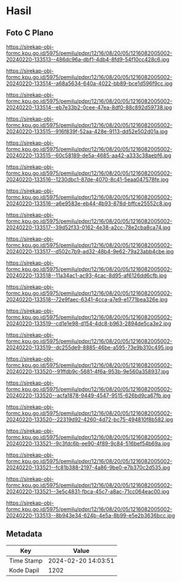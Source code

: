 # Hasil

## Foto C Plano

https://sirekap-obj-formc.kpu.go.id/5975/pemilu/pdpr/12/16/08/20/05/1216082005002-20240220-133513--486dc96a-dbf1-4db4-8fd9-54f10cc428c6.jpg

https://sirekap-obj-formc.kpu.go.id/5975/pemilu/pdpr/12/16/08/20/05/1216082005002-20240220-133514--a68a5634-640a-4022-bb89-bce1d596f9cc.jpg

https://sirekap-obj-formc.kpu.go.id/5975/pemilu/pdpr/12/16/08/20/05/1216082005002-20240220-133514--eb7e33b2-0cee-47ea-8df0-88c892d59738.jpg

https://sirekap-obj-formc.kpu.go.id/5975/pemilu/pdpr/12/16/08/20/05/1216082005002-20240220-133515--916f839f-52aa-428e-9113-dd52e502d01a.jpg

https://sirekap-obj-formc.kpu.go.id/5975/pemilu/pdpr/12/16/08/20/05/1216082005002-20240220-133515--60c58189-de5a-4685-aa42-a333c38aebf6.jpg

https://sirekap-obj-formc.kpu.go.id/5975/pemilu/pdpr/12/16/08/20/05/1216082005002-20240220-133516--1230dbc1-87de-4070-8c41-5eaa047578fe.jpg

https://sirekap-obj-formc.kpu.go.id/5975/pemilu/pdpr/12/16/08/20/05/1216082005002-20240220-133516--a6e9583e-eb44-4b93-878d-bffce25552c8.jpg

https://sirekap-obj-formc.kpu.go.id/5975/pemilu/pdpr/12/16/08/20/05/1216082005002-20240220-133517--39d52f33-0162-4e38-a2cc-78e2cba8ca74.jpg

https://sirekap-obj-formc.kpu.go.id/5975/pemilu/pdpr/12/16/08/20/05/1216082005002-20240220-133517--d502c7b9-ad32-48b4-9e62-79a23abb4cbe.jpg

https://sirekap-obj-formc.kpu.go.id/5975/pemilu/pdpr/12/16/08/20/05/1216082005002-20240220-133518--11a34ac1-ac93-4cac-8d95-af6126dd6cfb.jpg

https://sirekap-obj-formc.kpu.go.id/5975/pemilu/pdpr/12/16/08/20/05/1216082005002-20240220-133518--72e9faec-6341-4cca-a7e9-e1771bea326e.jpg

https://sirekap-obj-formc.kpu.go.id/5975/pemilu/pdpr/12/16/08/20/05/1216082005002-20240220-133519--cd1e1e98-d154-4dc8-b963-2894de5ca3e2.jpg

https://sirekap-obj-formc.kpu.go.id/5975/pemilu/pdpr/12/16/08/20/05/1216082005002-20240220-133519--dc255de9-8885-46be-a595-73e9b310c495.jpg

https://sirekap-obj-formc.kpu.go.id/5975/pemilu/pdpr/12/16/08/20/05/1216082005002-20240220-133520--91ffdb9c-5681-4f6a-953b-9e560a358937.jpg

https://sirekap-obj-formc.kpu.go.id/5975/pemilu/pdpr/12/16/08/20/05/1216082005002-20240220-133520--acfa1878-9449-4547-9515-626bd9ca67fb.jpg

https://sirekap-obj-formc.kpu.go.id/5975/pemilu/pdpr/12/16/08/20/05/1216082005002-20240220-133520--22319d92-4260-4d72-bc75-494810f8b582.jpg

https://sirekap-obj-formc.kpu.go.id/5975/pemilu/pdpr/12/16/08/20/05/1216082005002-20240220-133521--9c3fdc6b-ee90-4f89-9c84-516bef54b69a.jpg

https://sirekap-obj-formc.kpu.go.id/5975/pemilu/pdpr/12/16/08/20/05/1216082005002-20240220-133521--fc81b388-2197-4a86-9be0-e7b370c2d535.jpg

https://sirekap-obj-formc.kpu.go.id/5975/pemilu/pdpr/12/16/08/20/05/1216082005002-20240220-133521--3e5c4831-fbca-45c7-a8ac-71cc064eac00.jpg

https://sirekap-obj-formc.kpu.go.id/5975/pemilu/pdpr/12/16/08/20/05/1216082005002-20240220-133513--8b943e34-624b-4e5a-8b99-e5e2b3636bcc.jpg


## Metadata

| Key        | Value               |
| ---------- | ------------------- |
| Time Stamp | 2024-02-20 14:03:51 |
| Kode Dapil | 1202                |



